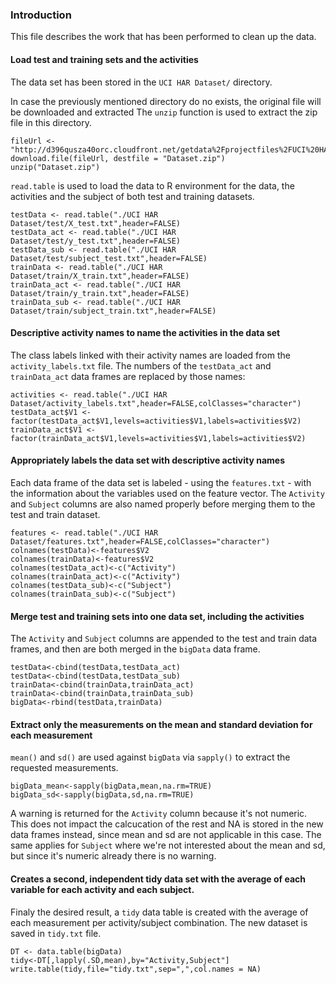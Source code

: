 ### Introduction

This file describes the work that has been performed to clean up the data.


#### Load test and training sets and the activities

The data set has been stored in the `UCI HAR Dataset/` directory.

In case the previously mentioned directory do no exists, the original file will be downloaded and extracted
The `unzip` function is used to extract the zip file in this directory.
```
fileUrl <- "http://d396qusza40orc.cloudfront.net/getdata%2Fprojectfiles%2FUCI%20HAR%20Dataset.zip"
download.file(fileUrl, destfile = "Dataset.zip")
unzip("Dataset.zip")
```

`read.table` is used to load the data to R environment for the data, the activities and the subject of both test and training datasets.

```
testData <- read.table("./UCI HAR Dataset/test/X_test.txt",header=FALSE)
testData_act <- read.table("./UCI HAR Dataset/test/y_test.txt",header=FALSE)
testData_sub <- read.table("./UCI HAR Dataset/test/subject_test.txt",header=FALSE)
trainData <- read.table("./UCI HAR Dataset/train/X_train.txt",header=FALSE)
trainData_act <- read.table("./UCI HAR Dataset/train/y_train.txt",header=FALSE)
trainData_sub <- read.table("./UCI HAR Dataset/train/subject_train.txt",header=FALSE)
```

#### Descriptive activity names to name the activities in the data set

The class labels linked with their activity names are loaded from the `activity_labels.txt` file. The numbers of the `testData_act` and `trainData_act` data frames are replaced by those names:

```
activities <- read.table("./UCI HAR Dataset/activity_labels.txt",header=FALSE,colClasses="character")
testData_act$V1 <- factor(testData_act$V1,levels=activities$V1,labels=activities$V2)
trainData_act$V1 <- factor(trainData_act$V1,levels=activities$V1,labels=activities$V2)
```

#### Appropriately labels the data set with descriptive activity names

Each data frame of the data set is labeled - using the `features.txt` - with the information about the variables used on the feature vector. The `Activity` and `Subject` columns are also named properly before merging them to the test and train dataset.

```
features <- read.table("./UCI HAR Dataset/features.txt",header=FALSE,colClasses="character")
colnames(testData)<-features$V2
colnames(trainData)<-features$V2
colnames(testData_act)<-c("Activity")
colnames(trainData_act)<-c("Activity")
colnames(testData_sub)<-c("Subject")
colnames(trainData_sub)<-c("Subject")
```

#### Merge test and training sets into one data set, including the activities

The `Activity` and `Subject` columns are appended to the test and train data frames, and then are both merged in the `bigData` data frame.

```
testData<-cbind(testData,testData_act)
testData<-cbind(testData,testData_sub)
trainData<-cbind(trainData,trainData_act)
trainData<-cbind(trainData,trainData_sub)
bigData<-rbind(testData,trainData)
```

#### Extract only the measurements on the mean and standard deviation for each measurement

`mean()` and `sd()` are used against `bigData` via `sapply()` to extract the requested measurements.

```
bigData_mean<-sapply(bigData,mean,na.rm=TRUE)
bigData_sd<-sapply(bigData,sd,na.rm=TRUE)
```

A warning is returned for the `Activity` column because it's not numeric. This does not impact the calcucation of the rest and NA is stored in the new data frames instead, since mean and sd are not applicable in this case. The same applies for `Subject` where we're not interested about the mean and sd, but since it's numeric already there is no warning.

#### Creates a second, independent tidy data set with the average of each variable for each activity and each subject.

Finaly the desired result, a `tidy` data table is created with the average of each measurement per activity/subject combination. The new dataset is saved in `tidy.txt` file.

```
DT <- data.table(bigData)
tidy<-DT[,lapply(.SD,mean),by="Activity,Subject"]
write.table(tidy,file="tidy.txt",sep=",",col.names = NA)
```
